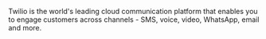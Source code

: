 Twilio is the world's leading cloud communication platform that enables you to engage customers across channels - SMS, voice, video, WhatsApp, email and more.